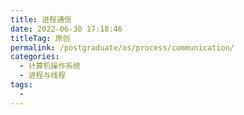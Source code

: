 ```yaml
---
title: 进程通信
date: 2022-06-30 17:18:46
titleTag: 原创
permalink: /postgraduate/os/process/communication/
categories:
  - 计算机操作系统
  - 进程与线程
tags:
  - 
---
```

